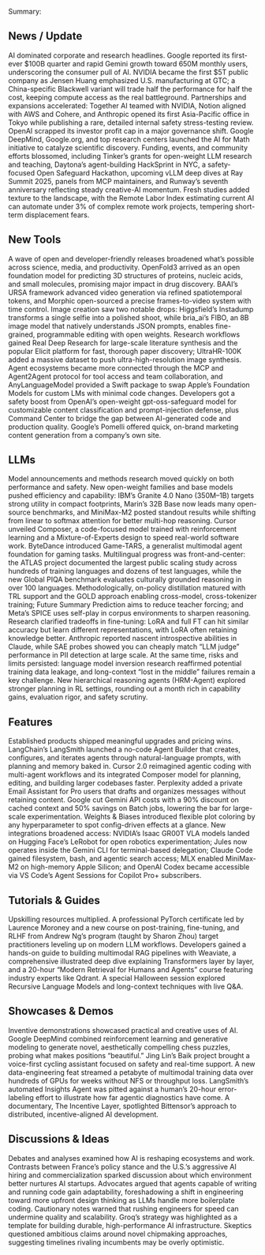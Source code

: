 Summary:
## News / Update
AI dominated corporate and research headlines. Google reported its first-ever $100B quarter and rapid Gemini growth toward 650M monthly users, underscoring the consumer pull of AI. NVIDIA became the first $5T public company as Jensen Huang emphasized U.S. manufacturing at GTC; a China-specific Blackwell variant will trade half the performance for half the cost, keeping compute access as the real battleground. Partnerships and expansions accelerated: Together AI teamed with NVIDIA, Notion aligned with AWS and Cohere, and Anthropic opened its first Asia-Pacific office in Tokyo while publishing a rare, detailed internal safety stress-testing review. OpenAI scrapped its investor profit cap in a major governance shift. Google DeepMind, Google.org, and top research centers launched the AI for Math initiative to catalyze scientific discovery. Funding, events, and community efforts blossomed, including Tinker’s grants for open-weight LLM research and teaching, Daytona’s agent-building HackSprint in NYC, a safety-focused Open Safeguard Hackathon, upcoming vLLM deep dives at Ray Summit 2025, panels from MCP maintainers, and Runway’s seventh anniversary reflecting steady creative-AI momentum. Fresh studies added texture to the landscape, with the Remote Labor Index estimating current AI can automate under 3% of complex remote work projects, tempering short-term displacement fears.

## New Tools
A wave of open and developer-friendly releases broadened what’s possible across science, media, and productivity. OpenFold3 arrived as an open foundation model for predicting 3D structures of proteins, nucleic acids, and small molecules, promising major impact in drug discovery. BAAI’s URSA framework advanced video generation via refined spatiotemporal tokens, and Morphic open-sourced a precise frames-to-video system with time control. Image creation saw two notable drops: Higgsfield’s Instadump transforms a single selfie into a polished shoot, while bria_ai’s FIBO, an 8B image model that natively understands JSON prompts, enables fine-grained, programmable editing with open weights. Research workflows gained Real Deep Research for large-scale literature synthesis and the popular Elicit platform for fast, thorough paper discovery; UltraHR-100K added a massive dataset to push ultra-high-resolution image synthesis. Agent ecosystems became more connected through the MCP and Agent2Agent protocol for tool access and team collaboration, and AnyLanguageModel provided a Swift package to swap Apple’s Foundation Models for custom LMs with minimal code changes. Developers got a safety boost from OpenAI’s open-weight gpt-oss-safeguard model for customizable content classification and prompt-injection defense, plus Command Center to bridge the gap between AI-generated code and production quality. Google’s Pomelli offered quick, on-brand marketing content generation from a company’s own site.

## LLMs
Model announcements and methods research moved quickly on both performance and safety. New open-weight families and base models pushed efficiency and capability: IBM’s Granite 4.0 Nano (350M–1B) targets strong utility in compact footprints, Marin’s 32B Base now leads many open-source benchmarks, and MiniMax-M2 posted standout results while shifting from linear to softmax attention for better multi-hop reasoning. Cursor unveiled Composer, a code-focused model trained with reinforcement learning and a Mixture-of-Experts design to speed real-world software work. ByteDance introduced Game-TARS, a generalist multimodal agent foundation for gaming tasks. Multilingual progress was front-and-center: the ATLAS project documented the largest public scaling study across hundreds of training languages and dozens of test languages, while the new Global PIQA benchmark evaluates culturally grounded reasoning in over 100 languages. Methodologically, on-policy distillation matured with TRL support and the GOLD approach enabling cross-model, cross-tokenizer training; Future Summary Prediction aims to reduce teacher forcing; and Meta’s SPICE uses self-play in corpus environments to sharpen reasoning. Research clarified tradeoffs in fine-tuning: LoRA and full FT can hit similar accuracy but learn different representations, with LoRA often retaining knowledge better. Anthropic reported nascent introspective abilities in Claude, while SAE probes showed you can cheaply match “LLM judge” performance in PII detection at large scale. At the same time, risks and limits persisted: language model inversion research reaffirmed potential training data leakage, and long-context “lost in the middle” failures remain a key challenge. New hierarchical reasoning agents (HRM-Agent) explored stronger planning in RL settings, rounding out a month rich in capability gains, evaluation rigor, and safety scrutiny.

## Features
Established products shipped meaningful upgrades and pricing wins. LangChain’s LangSmith launched a no-code Agent Builder that creates, configures, and iterates agents through natural-language prompts, with planning and memory baked in. Cursor 2.0 reimagined agentic coding with multi-agent workflows and its integrated Composer model for planning, editing, and building larger codebases faster. Perplexity added a private Email Assistant for Pro users that drafts and organizes messages without retaining content. Google cut Gemini API costs with a 90% discount on cached context and 50% savings on Batch jobs, lowering the bar for large-scale experimentation. Weights & Biases introduced flexible plot coloring by any hyperparameter to spot config-driven effects at a glance. New integrations broadened access: NVIDIA’s Isaac GR00T VLA models landed on Hugging Face’s LeRobot for open robotics experimentation; Jules now operates inside the Gemini CLI for terminal-based delegation; Claude Code gained filesystem, bash, and agentic search access; MLX enabled MiniMax-M2 on high-memory Apple Silicon; and OpenAI Codex became accessible via VS Code’s Agent Sessions for Copilot Pro+ subscribers.

## Tutorials & Guides
Upskilling resources multiplied. A professional PyTorch certificate led by Laurence Moroney and a new course on post-training, fine-tuning, and RLHF from Andrew Ng’s program (taught by Sharon Zhou) target practitioners leveling up on modern LLM workflows. Developers gained a hands-on guide to building multimodal RAG pipelines with Weaviate, a comprehensive illustrated deep dive explaining Transformers layer by layer, and a 20-hour “Modern Retrieval for Humans and Agents” course featuring industry experts like Qdrant. A special Halloween session explored Recursive Language Models and long-context techniques with live Q&A.

## Showcases & Demos
Inventive demonstrations showcased practical and creative uses of AI. Google DeepMind combined reinforcement learning and generative modeling to generate novel, aesthetically compelling chess puzzles, probing what makes positions “beautiful.” Jing Lin’s Baik project brought a voice-first cycling assistant focused on safety and real-time support. A new data-engineering feat streamed a petabyte of multimodal training data over hundreds of GPUs for weeks without NFS or throughput loss. LangSmith’s automated Insights Agent was pitted against a human’s 20-hour error-labeling effort to illustrate how far agentic diagnostics have come. A documentary, The Incentive Layer, spotlighted Bittensor’s approach to distributed, incentive-aligned AI development.

## Discussions & Ideas
Debates and analyses examined how AI is reshaping ecosystems and work. Contrasts between France’s policy stance and the U.S.’s aggressive AI hiring and commercialization sparked discussion about which environment better nurtures AI startups. Advocates argued that agents capable of writing and running code gain adaptability, foreshadowing a shift in engineering toward more upfront design thinking as LLMs handle more boilerplate coding. Cautionary notes warned that rushing engineers for speed can undermine quality and scalability. Groq’s strategy was highlighted as a template for building durable, high-performance AI infrastructure. Skeptics questioned ambitious claims around novel chipmaking approaches, suggesting timelines rivaling incumbents may be overly optimistic.

